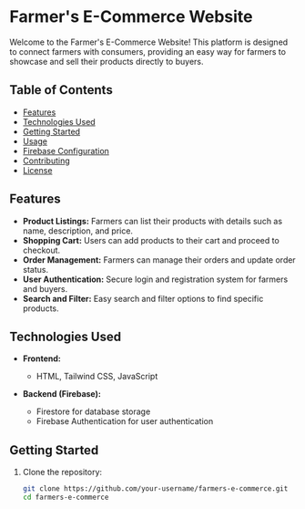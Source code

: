 # Farmer's E-Commerce Website

Welcome to the Farmer's E-Commerce Website! This platform is designed to connect farmers with consumers, providing an easy way for farmers to showcase and sell their products directly to buyers.

## Table of Contents

- [Features](#features)
- [Technologies Used](#technologies-used)
- [Getting Started](#getting-started)
- [Usage](#usage)
- [Firebase Configuration](#firebase-configuration)
- [Contributing](#contributing)
- [License](#license)

## Features

- **Product Listings:** Farmers can list their products with details such as name, description, and price.
- **Shopping Cart:** Users can add products to their cart and proceed to checkout.
- **Order Management:** Farmers can manage their orders and update order status.
- **User Authentication:** Secure login and registration system for farmers and buyers.
- **Search and Filter:** Easy search and filter options to find specific products.

## Technologies Used

- **Frontend:**
  - HTML, Tailwind CSS, JavaScript

- **Backend (Firebase):**
  - Firestore for database storage
  - Firebase Authentication for user authentication

## Getting Started

1. Clone the repository:

   ```bash
   git clone https://github.com/your-username/farmers-e-commerce.git
   cd farmers-e-commerce
